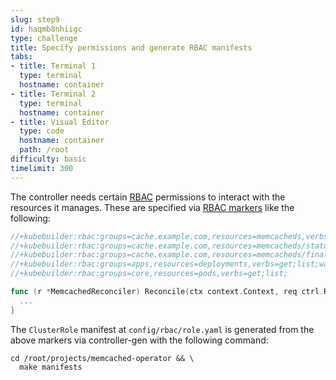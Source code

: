 ```yaml
---
slug: step9
id: haqmb8nhiigc
type: challenge
title: Specify permissions and generate RBAC manifests
tabs:
- title: Terminal 1
  type: terminal
  hostname: container
- title: Terminal 2
  type: terminal
  hostname: container
- title: Visual Editor
  type: code
  hostname: container
  path: /root
difficulty: basic
timelimit: 300
---
```

The controller needs certain [RBAC](https://kubernetes.io/docs/reference/access-authn-authz/rbac/) permissions to interact with the resources it manages. These are specified via [RBAC markers](https://book.kubebuilder.io/reference/markers/rbac.html) like the following:

```go
//+kubebuilder:rbac:groups=cache.example.com,resources=memcacheds,verbs=get;list;watch;create;update;patch;delete
//+kubebuilder:rbac:groups=cache.example.com,resources=memcacheds/status,verbs=get;update;patch
//+kubebuilder:rbac:groups=cache.example.com,resources=memcacheds/finalizers,verbs=update
//+kubebuilder:rbac:groups=apps,resources=deployments,verbs=get;list;watch;create;update;patch;delete
//+kubebuilder:rbac:groups=core,resources=pods,verbs=get;list;

func (r *MemcachedReconciler) Reconcile(ctx context.Context, req ctrl.Request) (ctrl.Result, error) {
  ...
}
```

The `ClusterRole` manifest at `config/rbac/role.yaml` is generated from the above markers via controller-gen with the following command:

```
cd /root/projects/memcached-operator && \
  make manifests
```
